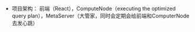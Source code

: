 
* 项目架构： 前端（React），ComputeNode（executing the optimized query plan），MetaServer（大管家，同时会定期会给前端和ComputerNode去发心跳）

